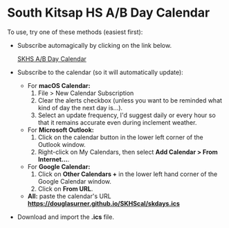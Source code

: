 # South Kitsap HS A/B Day Calendar

To use, try one of these methods (easiest first):
* Subscribe automagically by clicking on the link below.

  [SKHS A/B Day Calendar](webcal://douglasurner.github.io/SKHScal/skdays.ics)

* Subscribe to the calendar (so it will automatically update):
  - For **macOS Calendar:**
     1. File > New Calendar Subscription
     1. Clear the alerts checkbox (unless you want to be reminded what kind of day the next day is...).
     1. Select an update frequency, I'd suggest daily or every hour so that it remains accurate even during inclement weather.
  - For **Microsoft Outlook:**
     1. Click on the calendar button in the lower left corner of the Outlook window.
     1. Right-click on My Calendars, then select **Add Calendar > From Internet...**.
  - For **Google Calendar:**
     1. Click on **Other Calendars +** in the lower left hand corner of the Google Calendar window.
     1. Click on **From URL**.
  - **All:** paste the calendar's URL **https://douglasurner.github.io/SKHScal/skdays.ics**
* Download and import the **.ics** file.
